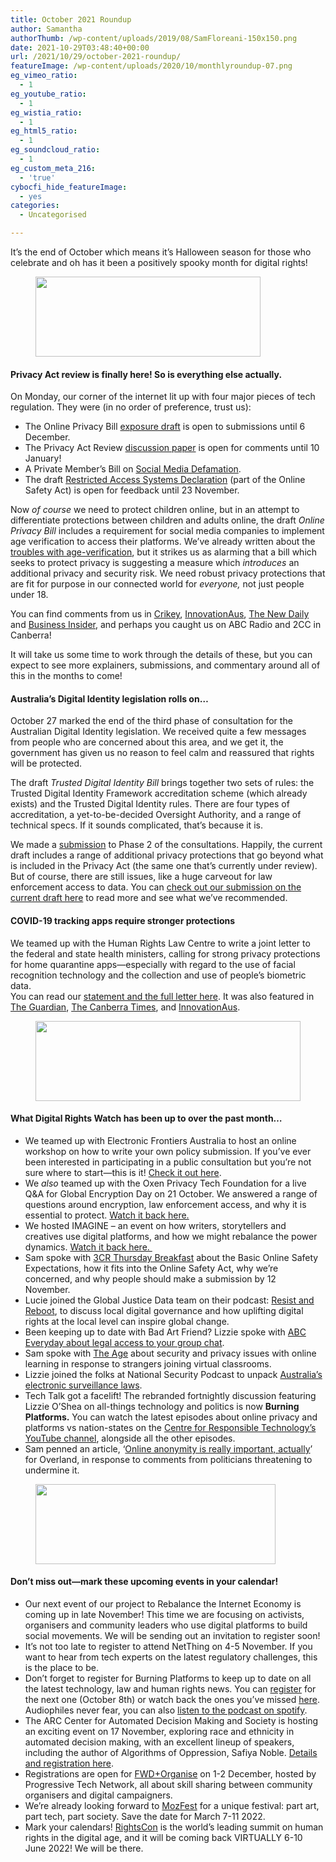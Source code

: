 ```yaml
---
title: October 2021 Roundup
author: Samantha
authorThumb: /wp-content/uploads/2019/08/SamFloreani-150x150.png
date: 2021-10-29T03:48:40+00:00
url: /2021/10/29/october-2021-roundup/
featureImage: /wp-content/uploads/2020/10/monthlyroundup-07.png
eg_vimeo_ratio:
  - 1
eg_youtube_ratio:
  - 1
eg_wistia_ratio:
  - 1
eg_html5_ratio:
  - 1
eg_soundcloud_ratio:
  - 1
eg_custom_meta_216:
  - 'true'
cybocfi_hide_featureImage:
  - yes
categories:
  - Uncategorised

---
```

It’s the end of October which means it’s Halloween season for those who celebrate and oh has it been a positively spooky month for digital rights!

<div class="wp-block-image">
  <figure class="aligncenter size-large is-resized"><img loading="lazy" decoding="async" src="/wp-content/uploads/2020/10/Email_headers_highres-04-1024x366.png" alt="" class="wp-image-7295" width="360" height="128" srcset="/wp-content/uploads/2020/10/Email_headers_highres-04-1024x366.png 1024w, /wp-content/uploads/2020/10/Email_headers_highres-04-300x107.png 300w, /wp-content/uploads/2020/10/Email_headers_highres-04-768x275.png 768w, /wp-content/uploads/2020/10/Email_headers_highres-04.png 1168w" sizes="(max-width: 360px) 100vw, 360px" /></figure>
</div>

#### **Privacy Act review is finally here! So is everything else actually.**

On Monday, our corner of the internet lit up with four major pieces of tech regulation. They were (in no order of preference, trust us):

  * The Online Privacy Bill [exposure draft][1] is open to submissions until 6 December.
  * The Privacy Act Review [discussion paper][2] is open for comments until 10 January!
  * A Private Member’s Bill on [Social Media Defamation][3].
  * The draft [Restricted Access Systems Declaration][4] (part of the Online Safety Act) is open for feedback until 23 November.

Now _of course_ we need to protect children online, but in an attempt to differentiate protections between children and adults online, the draft _Online Privacy Bill_ includes a requirement for social media companies to implement age verification to access their platforms. We’ve already written about the [troubles with age-verification][5], but it strikes us as alarming that a bill which seeks to protect privacy is suggesting a measure which _introduces_ an additional privacy and security risk. We need robust privacy protections that are fit for purpose in our connected world for _everyone,_ not just people under 18.

You can find comments from us in [Crikey][6], [InnovationAus][7], [The New Daily][8] and [Business Insider][9], and perhaps you caught us on ABC Radio and 2CC in Canberra!

It will take us some time to work through the details of these, but you can expect to see more explainers, submissions, and commentary around all of this in the months to come!

#### **Australia’s Digital Identity legislation rolls on&#8230;**

October 27 marked the end of the third phase of consultation for the Australian Digital Identity legislation. We received quite a few messages from people who are concerned about this area, and we get it, the government has given us no reason to feel calm and reassured that rights will be protected.

The draft _Trusted Digital Identity Bill_ brings together two sets of rules: the Trusted Digital Identity Framework accreditation scheme (which already exists) and the Trusted Digital Identity rules. There are four types of accreditation, a yet-to-be-decided Oversight Authority, and a range of technical specs. If it sounds complicated, that’s because it is.

We made a [submission][10] to Phase 2 of the consultations. Happily, the current draft includes a range of additional privacy protections that go beyond what is included in the Privacy Act (the same one that’s currently under review). But of course, there are still issues, like a huge carveout for law enforcement access to data. You can [check out our submission on the current draft here][11] to read more and see what we’ve recommended.

#### **COVID-19 tracking apps require stronger protections**

We teamed up with the Human Rights Law Centre to write a joint letter to the federal and state health ministers, calling for strong privacy protections for home quarantine apps—especially with regard to the use of facial recognition technology and the collection and use of people’s biometric data.  
You can read our [statement and the full letter here][12]. It was also featured in [The Guardian][13], [The Canberra Times][14], and [InnovationAus][15].

<div class="wp-block-image">
  <figure class="aligncenter size-large is-resized"><img loading="lazy" decoding="async" src="/wp-content/uploads/2020/10/Email_headers_highres-01-1024x310.png" alt="" class="wp-image-7296" width="424" height="128" srcset="/wp-content/uploads/2020/10/Email_headers_highres-01-1024x310.png 1024w, /wp-content/uploads/2020/10/Email_headers_highres-01-300x91.png 300w, /wp-content/uploads/2020/10/Email_headers_highres-01-768x233.png 768w, /wp-content/uploads/2020/10/Email_headers_highres-01.png 1376w" sizes="(max-width: 424px) 100vw, 424px" /></figure>
</div>

#### **What Digital Rights Watch has been up to over the past month&#8230;**

  * We teamed up with Electronic Frontiers Australia to host an online workshop on how to write your own policy submission. If you’ve ever been interested in participating in a public consultation but you’re not sure where to start—this is it! [Check it out here][16]. 
  * We _also_ teamed up with the Oxen Privacy Tech Foundation for a live Q&A for Global Encryption Day on 21 October. We answered a range of questions around encryption, law enforcement access, and why it is essential to protect. [Watch it back here.][17]
  * We hosted IMAGINE &#8211; an event on how writers, storytellers and creatives use digital platforms, and how we might rebalance the power dynamics. [Watch it back here. ][18]
  * Sam spoke with [3CR Thursday Breakfast][19] about the Basic Online Safety Expectations, how it fits into the Online Safety Act, why we’re concerned, and why people should make a submission by 12 November. 
  * Lucie joined the Global Justice Data team on their podcast: [Resist and Reboot][20], to discuss local digital governance and how uplifting digital rights at the local level can inspire global change.
  * Been keeping up to date with Bad Art Friend? Lizzie spoke with [ABC Everyday about legal access to your group chat][21].
  * Sam spoke with [The Age][22] about security and privacy issues with online learning in response to strangers joining virtual classrooms.  
  * Lizzie joined the folks at National Security Podcast to unpack [Australia’s electronic surveillance laws][23].
  * Tech Talk got a facelift! The rebranded fortnightly discussion featuring Lizzie O&#8217;Shea on all-things technology and politics is now **Burning Platforms.** You can watch the latest episodes about online privacy and platforms vs nation-states on the [Centre for Responsible Technology’s YouTube channel][24], alongside all the other episodes.
  * Sam penned an article, ‘[Online anonymity is really important, actually][25]’ for Overland, in response to comments from politicians threatening to undermine it.

<div class="wp-block-image">
  <figure class="aligncenter size-large is-resized"><img loading="lazy" decoding="async" src="/wp-content/uploads/2020/09/Email_headers_highres-06-1024x342.png" alt="" class="wp-image-7275" width="384" height="128" srcset="/wp-content/uploads/2020/09/Email_headers_highres-06-1024x342.png 1024w, /wp-content/uploads/2020/09/Email_headers_highres-06-300x100.png 300w, /wp-content/uploads/2020/09/Email_headers_highres-06-768x257.png 768w, /wp-content/uploads/2020/09/Email_headers_highres-06.png 1250w" sizes="(max-width: 384px) 100vw, 384px" /></figure>
</div>

#### **Don’t miss out—mark these upcoming events in your calendar!**

  * Our next event of our project to Rebalance the Internet Economy is coming up in late November! This time we are focusing on activists, organisers and community leaders who use digital platforms to build social movements. We will be sending out an invitation to register soon!
  * It’s not too late to register to attend NetThing on 4-5 November. If you want to hear from tech experts on the latest regulatory challenges, this is the place to be.
  * Don’t forget to register for Burning Platforms to keep up to date on all the latest technology, law and human rights news. You can [register][26] for the next one (October 8th) or watch back the ones you’ve missed [here][27]. Audiophiles never fear, you can also [listen to the podcast on spotify][28].
  * The ARC Center for Automated Decision Making and Society is hosting an exciting event on 17 November, exploring race and ethnicity in automated decision making, with an excellent lineup of speakers, including the author of Algorithms of Oppression, Safiya Noble. [Details and registration here][29].
  * Registrations are open for [FWD+Organise][30] on 1-2 December, hosted by Progressive Tech Network, all about skill sharing between community organisers and digital campaigners.
  * We’re already looking forward to [MozFest][31] for a unique festival: part art, part tech, part society. Save the date for March 7-11 2022.
  * Mark your calendars! [RightsCon][32] is the world&#8217;s leading summit on human rights in the digital age, and it will be coming back VIRTUALLY 6-10 June 2022! We will be there.

 [1]: https://consultations.ag.gov.au/rights-and-protections/online-privacy-bill-exposure-draft/
 [2]: https://consultations.ag.gov.au/rights-and-protections/privacy-act-review-discussion-paper/
 [3]: https://parlinfo.aph.gov.au/parlInfo/search/display/display.w3p;page=0;query=BillId:r6791%20Recstruct:billhome
 [4]: https://www.esafety.gov.au/about-us/consultation-cooperation/restricted-access-system
 [5]: https://digitalrightswatch.org.au/2021/09/21/submission-restricted-access-system/
 [6]: https://www.crikey.com.au/2021/10/25/facebook-onlyfans-to-draft-online-privacy-code-enforced-by-government/
 [7]: https://www.innovationaus.com/age-verification-will-be-mandatory-for-social-under-govt-tech-crackdown/
 [8]: https://thenewdaily.com.au/news/2021/10/25/social-media-age-verification-plan/
 [9]: https://www.businessinsider.com.au/online-privacy-code-australia
 [10]: https://digitalrightswatch.org.au/2021/07/30/submission-digital-identity/
 [11]: https://digitalrightswatch.org.au/2021/10/28/submission-digital-identity-exposure-draft/
 [12]: https://digitalrightswatch.org.au/2021/10/14/digital-rights-watch-and-the-human-rights-law-centre-call-for-strong-privacy-protections-in-home-quarantine-apps/
 [13]: https://www.theguardian.com/australia-news/2021/oct/13/home-quarantine-apps-prompt-privacy-and-racial-bias-concerns-in-australia
 [14]: https://www.canberratimes.com.au/story/7469188/extreme-measure-home-quarantine-apps-need-stronger-protections-experts-warn/?cspt=1634238256%7C2e80d1869d869d4137d1cf2d03f7b728
 [15]: https://www.innovationaus.com/extreme-quarantine-tech-deployed-without-safeguards-say-rights-groups/
 [16]: https://digitalrightswatch.org.au/2021/10/07/how-to-write-your-own-policy-submission/
 [17]: https://www.youtube.com/watch?v=XUVrmeRATJs&t=18s
 [18]: https://digitalrightswatch.org.au/2021/09/03/imagine/
 [19]: https://www.3cr.org.au/thursday-breakfast/episode-202110140700/raucous-anti-aukus-caucus-basic-online-safety-expectations
 [20]: https://globaldatajustice.org/resist-and-reboot/episode-9/
 [21]: https://www.abc.net.au/everyday/bad-art-friend-what-to-write-in-group-chats/100531656
 [22]: https://www.theage.com.au/national/victoria/unknown-uninvited-strangers-joining-victorian-online-classrooms-20210923-p58u6b.html
 [23]: https://shows.acast.com/the-national-security-podcast/episodes/balancing-acts-unpacking-australias-electronic-surveillance-
 [24]: https://www.youtube.com/watch?v=pHKysZdjjJA
 [25]: https://overland.org.au/2021/10/online-anonymity-is-really-important-actually/
 [26]: https://www.centreforresponsibletechnology.org.au/events
 [27]: https://australiainstitute.org.au/media/category/podcasts/burning-platforms/
 [28]: https://open.spotify.com/show/75bP0OcWBJZ10BMom2tyOZ
 [29]: https://www.admscentre.org.au/intersectionalities-of-automated-decision-making-and-race-ethnicity/
 [30]: https://www.fwd.org.au/
 [31]: https://foundation.mozilla.org/en/blog/save-the-date-mozfest-2022/
 [32]: https://www.rightscon.org/